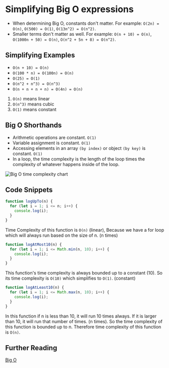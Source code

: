 # Simplifying Big O expressions

- When determining Big O, constants don't matter. For example: `O(2n) = O(n)`, `O(500) = O(1)`, `O(13n^2) = O(n^2)`.
- Smaller terms don't matter as well. For example: `O(n + 10) = O(n)`, `O(1000n + 50) = O(n)`, `O(n^2 + 5n + 8) = O(n^2)`.

## Simplifying Examples

- `O(n + 10) = O(n)`
- `O(100 * n) = O(100n) = O(n)`
- `O(25) = O(1)`
- `O(n^2 + n^3) = O(n^3)`
- `O(n + n + n + n) = O(4n) = O(n)`

1. `O(n)` means linear
2. `O(n^3)` means cubic
3. `O(1)` means constant

## Big O Shorthands

- Arithmetic operations are constant. `O(1)`
- Variable assignment is constant. `O(1)`
- Accessing elements in an array `(by index)` or object `(by key)` is constant. `O(1)`
- In a loop, the time complexity is the length of the loop times the complexity of whatever happens inside of the loop.

![Big O time complexity chart](https://paper-attachments.dropbox.com/s_2D428973624E7FC84C7D69D11421DE762BEA6B6F3361231FCDCAE0425D14526F_1664885448372_Untitled.drawio+17.png)

## Code Snippets

```js
function logUpTo(n) {
  for (let i = 1; i <= n; i++) {
    console.log(i);
  }
}
```

Time Complexity of this function is `O(n)` (linear), Because we have a for loop which will always run based on the size of n. (n times)

```js
function logAtMost10(n) {
  for (let i = 1; i <= Math.min(n, 10); i++) {
    console.log(i);
  }
}
```

This function's time complexity is always bounded up to a constant (10). So its time complexity is `O(10)` which simplifies to `O(1)`. (constant)

```js
function logAtLeast10(n) {
  for (let i = 1; i <= Math.max(n, 10); i++) {
    console.log(i);
  }
}
```

In this function if n is less than 10, it will run 10 times always. If it is larger than 10, it will run that number of times. (n times). So the time complexity of this function is bounded up to n. Therefore time complexity of this function is `O(n)`.

## Further Reading

[Big O](https://en.wikipedia.org/wiki/Big_O_notation)
